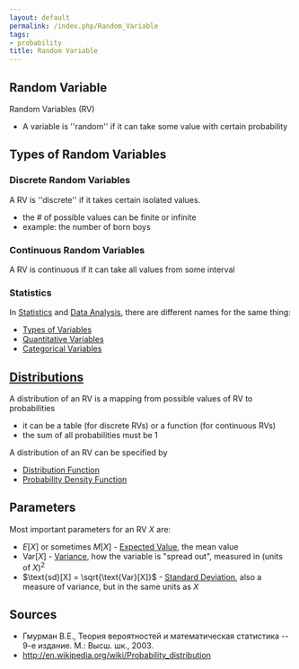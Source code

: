 ```yaml
---
layout: default
permalink: /index.php/Random_Variable
tags:
- probability
title: Random Variable
---
```

## Random Variable
Random Variables (RV)
- A variable is ''random'' if it can take some value with certain probability


## Types of Random Variables
### Discrete Random Variables
A RV is ''discrete'' if it takes certain isolated values.
- the # of possible values can be finite or infinite
- example: the number of born boys


### Continuous Random Variables
A RV is continuous if it can take all values from some interval


### Statistics
In [Statistics](Statistics) and [Data Analysis](Data_Analysis), there are different names for the same thing:
- [Types of Variables](Types_of_Variables)
- [Quantitative Variables](Quantitative_Variables) 
- [Categorical Variables](Categorical_Variables) 


## [Distributions](Distributions)
A distribution of an RV is a mapping from possible values of RV to probabilities 
- it can be a table (for discrete RVs) or a function (for continuous RVs)
- the sum of all probabilities must be 1

A distribution of an RV can be specified by 
- [Distribution Function](Distribution_Function)
- [Probability Density Function](Probability_Density_Function)


## Parameters
Most important parameters for an RV $X$ are:
- $E[X]$ or sometimes $M[X]$ - [Expected Value](Expected_Value), the mean value 
- $\text{Var}[X]$ - [Variance](Variance), how the variable is "spread out", measured in (units of $X$)${}^2$
- $\text{sd}[X] = \sqrt{\text{Var}[X]}$ - [Standard Deviation](Standard_Deviation), also a measure of variance, but in the same units as $X$



## Sources
- Гмурман В.Е., Теория вероятностей и математическая статистика -- 9-е издание. М.: Высш. шк., 2003.
- http://en.wikipedia.org/wiki/Probability_distribution
